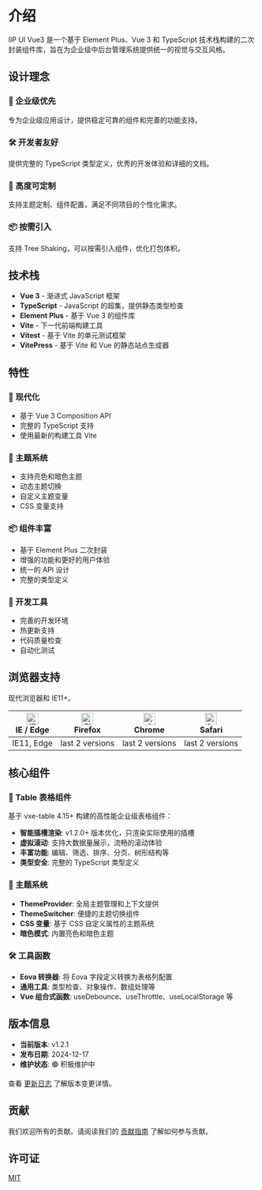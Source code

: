 # 介绍

IIP UI Vue3 是一个基于 Element Plus、Vue 3 和 TypeScript 技术栈构建的二次封装组件库，旨在为企业级中后台管理系统提供统一的视觉与交互风格。

## 设计理念

### 🎯 企业级优先

专为企业级应用设计，提供稳定可靠的组件和完善的功能支持。

### 🛠️ 开发者友好

提供完整的 TypeScript 类型定义，优秀的开发体验和详细的文档。

### 🎨 高度可定制

支持主题定制、组件配置，满足不同项目的个性化需求。

### 📦 按需引入

支持 Tree Shaking，可以按需引入组件，优化打包体积。

## 技术栈

- **Vue 3** - 渐进式 JavaScript 框架
- **TypeScript** - JavaScript 的超集，提供静态类型检查
- **Element Plus** - 基于 Vue 3 的组件库
- **Vite** - 下一代前端构建工具
- **Vitest** - 基于 Vite 的单元测试框架
- **VitePress** - 基于 Vite 和 Vue 的静态站点生成器

## 特性

### 🚀 现代化

- 基于 Vue 3 Composition API
- 完整的 TypeScript 支持
- 使用最新的构建工具 Vite

### 🎨 主题系统

- 支持亮色和暗色主题
- 动态主题切换
- 自定义主题变量
- CSS 变量支持

### 📦 组件丰富

- 基于 Element Plus 二次封装
- 增强的功能和更好的用户体验
- 统一的 API 设计
- 完整的类型定义

### 🔧 开发工具

- 完善的开发环境
- 热更新支持
- 代码质量检查
- 自动化测试

## 浏览器支持

现代浏览器和 IE11+。

| [<img src="https://raw.githubusercontent.com/alrra/browser-logos/master/src/edge/edge_48x48.png" alt="IE / Edge" width="24px" height="24px" />](http://godban.github.io/browsers-support-badges/)<br/>IE / Edge | [<img src="https://raw.githubusercontent.com/alrra/browser-logos/master/src/firefox/firefox_48x48.png" alt="Firefox" width="24px" height="24px" />](http://godban.github.io/browsers-support-badges/)<br/>Firefox | [<img src="https://raw.githubusercontent.com/alrra/browser-logos/master/src/chrome/chrome_48x48.png" alt="Chrome" width="24px" height="24px" />](http://godban.github.io/browsers-support-badges/)<br/>Chrome | [<img src="https://raw.githubusercontent.com/alrra/browser-logos/master/src/safari/safari_48x48.png" alt="Safari" width="24px" height="24px" />](http://godban.github.io/browsers-support-badges/)<br/>Safari |
| --------------------------------------------------------------------------------------------------------------------------------------------------------------------------------------------------------------- | ----------------------------------------------------------------------------------------------------------------------------------------------------------------------------------------------------------------- | ------------------------------------------------------------------------------------------------------------------------------------------------------------------------------------------------------------- | ------------------------------------------------------------------------------------------------------------------------------------------------------------------------------------------------------------- |
| IE11, Edge                                                                                                                                                                                                      | last 2 versions                                                                                                                                                                                                   | last 2 versions                                                                                                                                                                                               | last 2 versions                                                                                                                                                                                               |

## 核心组件

### 🚀 Table 表格组件

基于 vxe-table 4.15+ 构建的高性能企业级表格组件：

- **智能插槽渲染**: v1.2.0+ 版本优化，只渲染实际使用的插槽
- **虚拟滚动**: 支持大数据量展示，流畅的滚动体验
- **丰富功能**: 编辑、筛选、排序、分页、树形结构等
- **类型安全**: 完整的 TypeScript 类型定义

### 🎨 主题系统

- **ThemeProvider**: 全局主题管理和上下文提供
- **ThemeSwitcher**: 便捷的主题切换组件
- **CSS 变量**: 基于 CSS 自定义属性的主题系统
- **暗色模式**: 内置亮色和暗色主题

### 🛠️ 工具函数

- **Eova 转换器**: 将 Eova 字段定义转换为表格列配置
- **通用工具**: 类型检查、对象操作、数组处理等
- **Vue 组合式函数**: useDebounce、useThrottle、useLocalStorage 等

## 版本信息

- **当前版本**: v1.2.1
- **发布日期**: 2024-12-17
- **维护状态**: 🟢 积极维护中

查看 [更新日志](/guide/changelog) 了解版本变更详情。

## 贡献

我们欢迎所有的贡献。请阅读我们的 [贡献指南](https://github.com/BINGWU2003/iip-ui-vue3/blob/main/CONTRIBUTING.md) 了解如何参与贡献。

## 许可证

[MIT](https://github.com/BINGWU2003/iip-ui-vue3/blob/main/LICENSE)
